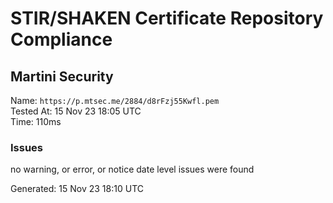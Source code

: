 # STIR/SHAKEN Certificate Repository Compliance

## Martini Security

Name: `https://p.mtsec.me/2884/d8rFzj55Kwfl.pem`\
Tested At: 15 Nov 23 18:05 UTC\
Time: 110ms

### Issues

no warning, or error, or notice date level issues were found

Generated: 15 Nov 23 18:10 UTC